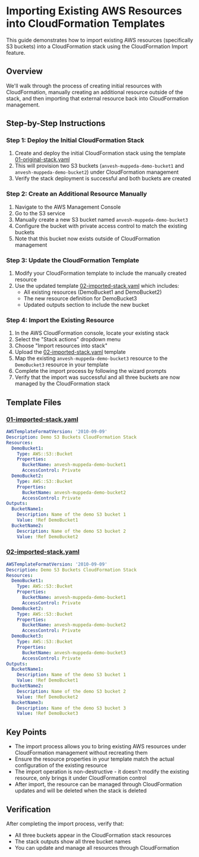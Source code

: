 # Importing Existing AWS Resources into CloudFormation Templates

This guide demonstrates how to import existing AWS resources (specifically S3 buckets) into a CloudFormation stack using the CloudFormation Import feature.

## Overview

We'll walk through the process of creating initial resources with CloudFormation, manually creating an additional resource outside of the stack, and then importing that external resource back into CloudFormation management.

## Step-by-Step Instructions

### Step 1: Deploy the Initial CloudFormation Stack

1. Create and deploy the initial CloudFormation stack using the template [01-original-stack.yaml](./01-original-stack.yaml)
2. This will provision two S3 buckets (`anvesh-muppeda-demo-bucket1` and `anvesh-muppeda-demo-bucket2`) under CloudFormation management
3. Verify the stack deployment is successful and both buckets are created

### Step 2: Create an Additional Resource Manually

1. Navigate to the AWS Management Console
2. Go to the S3 service
3. Manually create a new S3 bucket named `anvesh-muppeda-demo-bucket3`
4. Configure the bucket with private access control to match the existing buckets
5. Note that this bucket now exists outside of CloudFormation management

### Step 3: Update the CloudFormation Template

1. Modify your CloudFormation template to include the manually created resource
2. Use the updated template [02-imported-stack.yaml](./02-imported-stack.yaml) which includes:
   - All existing resources (DemoBucket1 and DemoBucket2)
   - The new resource definition for DemoBucket3
   - Updated outputs section to include the new bucket

### Step 4: Import the Existing Resource

1. In the AWS CloudFormation console, locate your existing stack
2. Select the "Stack actions" dropdown menu
3. Choose "Import resources into stack"
4. Upload the [02-imported-stack.yaml](./02-imported-stack.yaml) template
5. Map the existing `anvesh-muppeda-demo-bucket3` resource to the `DemoBucket3` resource in your template
6. Complete the import process by following the wizard prompts
7. Verify that the import was successful and all three buckets are now managed by the CloudFormation stack

## Template Files

### [01-imported-stack.yaml](./01-imported-stack.yaml)
```yaml
AWSTemplateFormatVersion: '2010-09-09'
Description: Demo S3 Buckets CloudFormation Stack
Resources:
  DemoBucket1:
    Type: AWS::S3::Bucket
    Properties:
      BucketName: anvesh-muppeda-demo-bucket1
      AccessControl: Private
  DemoBucket2:
    Type: AWS::S3::Bucket
    Properties:
      BucketName: anvesh-muppeda-demo-bucket2
      AccessControl: Private
Outputs:
  BucketName1:
    Description: Name of the demo S3 bucket 1
    Value: !Ref DemoBucket1
  BucketName2:
    Description: Name of the demo S3 bucket 2
    Value: !Ref DemoBucket2
```

### [02-imported-stack.yaml](./02-imported-stack.yaml)
```yaml
AWSTemplateFormatVersion: '2010-09-09'
Description: Demo S3 Buckets CloudFormation Stack
Resources:
  DemoBucket1:
    Type: AWS::S3::Bucket
    Properties:
      BucketName: anvesh-muppeda-demo-bucket1
      AccessControl: Private
  DemoBucket2:
    Type: AWS::S3::Bucket
    Properties:
      BucketName: anvesh-muppeda-demo-bucket2
      AccessControl: Private
  DemoBucket3:
    Type: AWS::S3::Bucket
    Properties:
      BucketName: anvesh-muppeda-demo-bucket3
      AccessControl: Private
Outputs:
  BucketName1:
    Description: Name of the demo S3 bucket 1
    Value: !Ref DemoBucket1
  BucketName2:
    Description: Name of the demo S3 bucket 2
    Value: !Ref DemoBucket2
  BucketName3:
    Description: Name of the demo S3 bucket 3
    Value: !Ref DemoBucket3
```

## Key Points

- The import process allows you to bring existing AWS resources under CloudFormation management without recreating them
- Ensure the resource properties in your template match the actual configuration of the existing resource
- The import operation is non-destructive - it doesn't modify the existing resource, only brings it under CloudFormation control
- After import, the resource can be managed through CloudFormation updates and will be deleted when the stack is deleted

## Verification

After completing the import process, verify that:
- All three buckets appear in the CloudFormation stack resources
- The stack outputs show all three bucket names
- You can update and manage all resources through CloudFormation